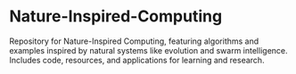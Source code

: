 # Nature-Inspired-Computing
Repository for Nature-Inspired Computing, featuring algorithms and examples inspired by natural systems like evolution and swarm intelligence. Includes code, resources, and applications for learning and research.
